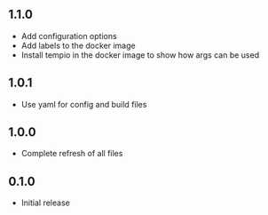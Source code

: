 <!-- https://developers.home-assistant.io/docs/add-ons/presentation#keeping-a-changelog -->

## 1.1.0

- Add configuration options
- Add labels to the docker image
- Install tempio in the docker image to show how args can be used

## 1.0.1

- Use yaml for config and build files

## 1.0.0

- Complete refresh of all files

## 0.1.0

- Initial release
